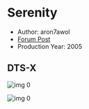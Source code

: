 # Serenity

* Author: aron7awol
* [Forum Post](https://www.avsforum.com/threads/bass-eq-for-filtered-movies.2995212/post-56865190)
* Production Year: 2005

## DTS-X

![img 0](https://i.imgur.com/emTTwYn.jpg)

![img 0](https://i.imgur.com/kDAjHbW.jpg)

